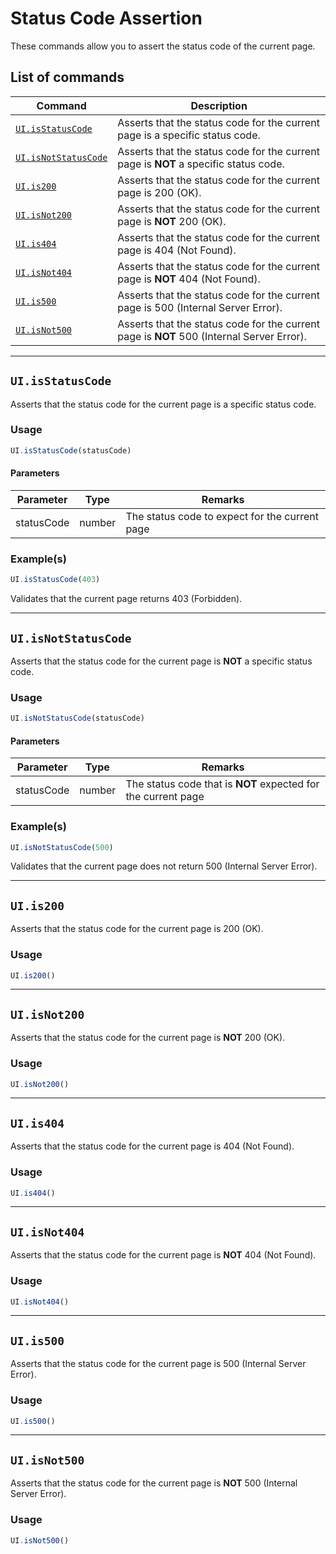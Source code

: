 # Status Code Assertion

These commands allow you to assert the status code of the current page.

## List of commands
| Command | Description|
|---------|------------|
| [`UI.isStatusCode`](#uiisstatuscode) | Asserts that the status code for the current page is a specific status code. |
| [`UI.isNotStatusCode`](#uiisnotstatuscode) | Asserts that the status code for the current page is __NOT__ a specific status code. |
| [`UI.is200`](#uiis200) | Asserts that the status code for the current page is 200 (OK). |
| [`UI.isNot200`](#uisinot200) | Asserts that the status code for the current page is __NOT__ 200 (OK). |
| [`UI.is404`](#usis404) | Asserts that the status code for the current page is 404 (Not Found). |
| [`UI.isNot404`](#uiisnot404) | Asserts that the status code for the current page is __NOT__ 404 (Not Found). |
| [`UI.is500`](#uiis500) | Asserts that the status code for the current page is 500 (Internal Server Error). |
| [`UI.isNot500`](#uiisnot500) | Asserts that the status code for the current page is __NOT__ 500 (Internal Server Error). |

--- 

## `UI.isStatusCode`

Asserts that the status code for the current page is a specific status code.

### Usage

```javascript
UI.isStatusCode(statusCode)
```

#### Parameters

| Parameter | Type | Remarks|
|-----------|------|--------|
| statusCode | number | The status code to expect for the current page |

### Example(s)

```javascript
UI.isStatusCode(403)
```
Validates that the current page returns 403 (Forbidden). 

---

## `UI.isNotStatusCode`

Asserts that the status code for the current page is __NOT__ a specific status code.

### Usage

```javascript
UI.isNotStatusCode(statusCode)
```

#### Parameters

| Parameter | Type | Remarks|
|-----------|------|--------|
| statusCode | number | The status code that is __NOT__ expected for the current page |

### Example(s)

```javascript
UI.isNotStatusCode(500)
```
Validates that the current page does not return 500 (Internal Server Error). 

---

## `UI.is200`

Asserts that the status code for the current page is 200 (OK).

### Usage

```javascript
UI.is200()
```

---

## `UI.isNot200`

Asserts that the status code for the current page is __NOT__ 200 (OK).

### Usage

```javascript
UI.isNot200()
```

---

## `UI.is404`

Asserts that the status code for the current page is 404 (Not Found).

### Usage

```javascript
UI.is404()
```

---

## `UI.isNot404`

Asserts that the status code for the current page is __NOT__ 404 (Not Found).

### Usage

```javascript
UI.isNot404()
```

---

## `UI.is500`

Asserts that the status code for the current page is 500 (Internal Server Error).

### Usage

```javascript
UI.is500()
```

---

## `UI.isNot500`

Asserts that the status code for the current page is __NOT__ 500 (Internal Server Error).

### Usage

```javascript
UI.isNot500()
```


